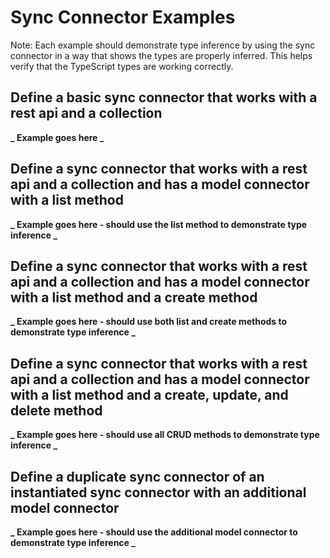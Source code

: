 # Sync Connector Examples

Note: Each example should demonstrate type inference by using the sync connector in a way that shows the types are properly inferred. This helps verify that the TypeScript types are working correctly.

## Define a basic sync connector that works with a rest api and a collection

**_ Example goes here _**

## Define a sync connector that works with a rest api and a collection and has a model connector with a list method

**_ Example goes here - should use the list method to demonstrate type inference _**

## Define a sync connector that works with a rest api and a collection and has a model connector with a list method and a create method

**_ Example goes here - should use both list and create methods to demonstrate type inference _**

## Define a sync connector that works with a rest api and a collection and has a model connector with a list method and a create, update, and delete method

**_ Example goes here - should use all CRUD methods to demonstrate type inference _**

## Define a duplicate sync connector of an instantiated sync connector with an additional model connector

**_ Example goes here - should use the additional model connector to demonstrate type inference _**
